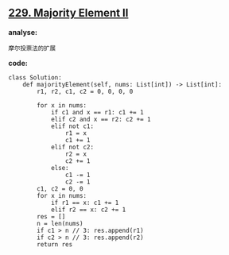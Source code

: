 ## [229. Majority Element II](https://leetcode-cn.com/problems/majority-element-ii/)

**analyse:**

```
摩尔投票法的扩展
```

**code:**

```
class Solution:
    def majorityElement(self, nums: List[int]) -> List[int]:
        r1, r2, c1, c2 = 0, 0, 0, 0
        
        for x in nums:
            if c1 and x == r1: c1 += 1
            elif c2 and x == r2: c2 += 1
            elif not c1: 
                r1 = x
                c1 += 1
            elif not c2: 
                r2 = x
                c2 += 1
            else:
                c1 -= 1
                c2 -= 1
        c1, c2 = 0, 0
        for x in nums:
            if r1 == x: c1 += 1
            elif r2 == x: c2 += 1
        res = []
        n = len(nums)
        if c1 > n // 3: res.append(r1)
        if c2 > n // 3: res.append(r2)
        return res
        
```


